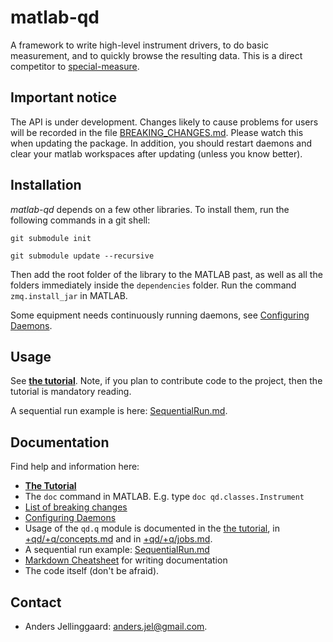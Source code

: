 # matlab-qd

A framework to write high-level instrument drivers, to do basic measurement,
and to quickly browse the resulting data. This is a direct competitor to
[special-measure](https://code.google.com/p/special-measure/).

## Important notice

The API is under development. Changes likely to cause problems for users will
be recorded in the file [BREAKING_CHANGES.md](BREAKING_CHANGES.md). Please
watch this when updating the package. In addition, you should restart daemons
and clear your matlab workspaces after updating (unless you know better).

## Installation

*matlab-qd* depends on a few other libraries. To install them, run the
following commands in a git shell:

`git submodule init`

`git submodule update --recursive`

Then add the root folder of the library to the MATLAB past, as well as all the
folders immediately inside the `dependencies` folder. Run the command
`zmq.install_jar` in MATLAB.

Some equipment needs continuously running daemons, see [Configuring
Daemons][daemons].

## Usage

See **[the tutorial](Tutorial.md)**. Note, if you plan to contribute code to
the project, then the tutorial is mandatory reading.

A sequential run example is here: [SequentialRun.md](SequentialRun.md).

## Documentation

Find help and information here:

* **[The Tutorial](Tutorial.md)**
* The `doc` command in MATLAB. E.g. type `doc qd.classes.Instrument`
* [List of breaking changes](BREAKING_CHANGES.md)
* [Configuring Daemons][daemons]
* Usage of the `qd.q` module is documented in the [the tutorial](Tutorial.md),
  in [+qd/+q/concepts.md](+qd/+q/concepts.md) and in
  [+qd/+q/jobs.md](+qd/+q/jobs.md).
* A sequential run example: [SequentialRun.md](SequentialRun.md)
* [Markdown Cheatsheet][mdcheat] for writing documentation
* The code itself (don't be afraid).

## Contact
* Anders Jellinggaard: <anders.jel@gmail.com>.

[mdcheat]: https://github.com/adam-p/markdown-here/wiki/Markdown-Cheatsheet
[mdpreview]: https://chrome.google.com/webstore/detail/markdown-preview-plus/febilkbfcbhebfnokafefeacimjdckgl
[daemons]: +qd/+daemons/config-example/README.md
